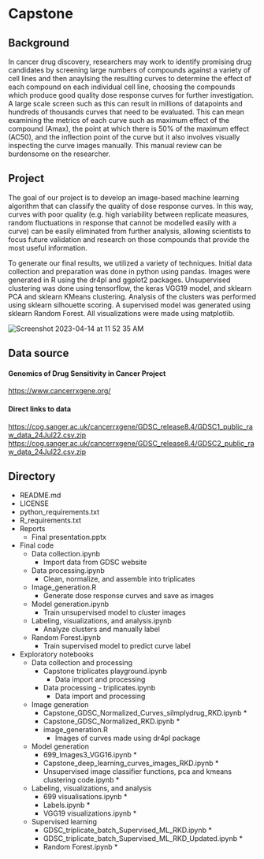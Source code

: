 # Capstone

## Background
In cancer drug discovery, researchers may work to identify promising drug candidates by screening large numbers of compounds against a variety of cell lines and then anaylsing the resulting curves to determine the effect of each compound on each individual cell line, choosing the compounds which produce good quality dose response curves for further investigation. A large scale screen such as this can result in millions of datapoints and hundreds of thousands curves that need to be evaluated. This can mean examining the metrics of each curve such as maximum effect of the compound (Amax), the point at which there is 50% of the maximum effect (AC50), and the inflection point of the curve but it also involves visually inspecting the curve images manually. This manual review can be burdensome on the researcher.  

## Project
The goal of our project is to develop an image-based machine learning algorithm that can classify the quality of dose response curves. In this way, curves with poor quality (e.g. high variability between replicate measures, random fluctuations in response that cannot be modelled easily with a curve) can be easily eliminated from further analysis, allowing scientists to focus future validation and research on those compounds that provide the most useful information. 

To generate our final results, we utilized a variety of techniques. Initial data collection and preparation was done in python using pandas. Images were generated in R using the dr4pl and ggplot2 packages. Unsupervised clustering was done using tensorflow, the keras VGG19 model, and sklearn PCA and sklearn KMeans clustering. Analysis of the clusters was performed using sklearn silhouette scoring. A supervised model was generated using sklearn Random Forest. All visualizations were made using matplotlib.

![Screenshot 2023-04-14 at 11 52 35 AM](https://user-images.githubusercontent.com/56646278/232093674-57f2c0de-e017-4d1c-938b-0df2ee11d605.png)

## Data source
#### Genomics of Drug Sensitivity in Cancer Project
https://www.cancerrxgene.org/

#### Direct links to data
https://cog.sanger.ac.uk/cancerrxgene/GDSC_release8.4/GDSC1_public_raw_data_24Jul22.csv.zip
https://cog.sanger.ac.uk/cancerrxgene/GDSC_release8.4/GDSC2_public_raw_data_24Jul22.csv.zip

## Directory
* README.md
* LICENSE
* python_requirements.txt
* R_requirements.txt
* Reports
  * Final presentation.pptx
* Final code
  * Data collection.ipynb
    * Import data from GDSC website
  * Data processing.ipynb
    * Clean, normalize, and assemble into triplicates
  * Image_generation.R
    * Generate dose response curves and save as images 
  * Model generation.ipynb
    * Train unsupervised model to cluster images
  * Labeling, visualizations, and analysis.ipynb
    * Analyze clusters and manually label
  * Random Forest.ipynb
    * Train supervised model to predict curve label
* Exploratory notebooks
  * Data collection and processing
    * Capstone triplicates playground.ipynb
      * Data import and processing
    * Data processing - triplicates.ipynb
      * Data import and processing
  * Image generation
    * Capstone_GDSC_Normalized_Curves_silmplydrug_RKD.ipynb
      *
    * Capstone_GDSC_Normalized_RKD.ipynb
      * 
    * image_generation.R
      * Images of curves made using dr4pl package
  * Model generation
    * 699_Images3_VGG16.ipynb
      * 
    * Capstone_deep_learning_curves_images_RKD.ipynb
      * 
    * Unsupervised image classifier functions, pca and kmeans clustering code.ipynb
      * 
  * Labeling, visualizations, and analysis
    * 699 visualisations.ipynb
      * 
    * Labels.ipynb
      * 
    * VGG19 visualizations.ipynb
      * 
  * Supervised learning
    * GDSC_triplicate_batch_Supervised_ML_RKD.ipynb
      * 
    * GDSC_triplicate_batch_Supervised_ML_RKD_Updated.ipynb
      * 
    * Random Forest.ipynb
      * 
